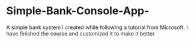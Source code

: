 # Simple-Bank-Console-App-
A simple bank system I created while following a tutorial from Microsoft, I have finished the course and customized it to make it better
